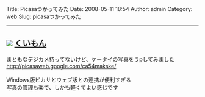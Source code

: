 Title: Picasaつかってみた
Date: 2008-05-11 18:54
Author: admin
Category: web
Slug: picasaつかってみた

  ---------------------------------------------------------------------------------------------------------------------------------------------
  [![](http://lh5.ggpht.com/ca54makske/SCag9HmnbCE/AAAAAAAAA_0/p3JMjMUH5vU/s160-c/vHfabF.jpg)](http://picasaweb.google.com/ca54makske/vHfabF)
  [くいもん](http://picasaweb.google.com/ca54makske/vHfabF)
  ---------------------------------------------------------------------------------------------------------------------------------------------

まともなデジカメ持ってないけど、ケータイの写真をうpしてみました  
[http://picasaweb.google.com/ca54makske/  
](http://picasaweb.google.com/ca54makske/)  
Windows版ピカサとウェブ版との連携が便利すぎる  
写真の管理も楽で、しかも軽くてよい感じです

